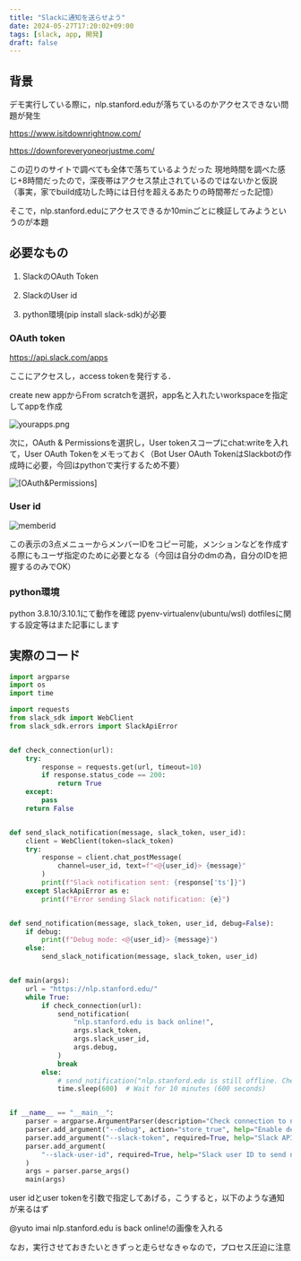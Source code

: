 ```yaml
---
title: "Slackに通知を送らせよう"
date: 2024-05-27T17:20:02+09:00
tags: [slack, app, 開発]
draft: false
---
```


## 背景
デモ実行している際に，nlp.stanford.eduが落ちているのかアクセスできない問題が発生

<!--more-->

https://www.isitdownrightnow.com/

https://downforeveryoneorjustme.com/

この辺りのサイトで調べても全体で落ちているようだった
現地時間を調べた感じ+8時間だったので，深夜帯はアクセス禁止されているのではないかと仮説（事実，家でbuild成功した時には日付を超えるあたりの時間帯だった記憶）

そこで，nlp.stanford.eduにアクセスできるか10minごとに検証してみようというのが本題


## 必要なもの

1. SlackのOAuth Token

2. SlackのUser id

3. python環境(pip install slack-sdk)が必要

### OAuth token
https://api.slack.com/apps

ここにアクセスし，access tokenを発行する．

create new appからFrom scratchを選択，app名と入れたいworkspaceを指定してappを作成

![yourapps.png](../../static/images/yourapps.png)

次に，OAuth & Permissionsを選択し，User tokenスコープにchat:writeを入れて，User OAuth Tokenをメモっておく（Bot User OAuth TokenはSlackbotの作成時に必要，今回はpythonで実行するため不要）

![[OAuth&Permissions]](../../static/images/oauth_and_permissions.png)

### User id

![memberid](../../static/images/member_id.png)

この表示の3点メニューからメンバーIDをコピー可能，メンションなどを作成する際にもユーザ指定のために必要となる（今回は自分のdmの為，自分のIDを把握するのみでOK）

### python環境
python 3.8.10/3.10.1にて動作を確認
pyenv-virtualenv(ubuntu/wsl)
dotfilesに関する設定等はまた記事にします

## 実際のコード
```python
import argparse
import os
import time

import requests
from slack_sdk import WebClient
from slack_sdk.errors import SlackApiError


def check_connection(url):
    try:
        response = requests.get(url, timeout=10)
        if response.status_code == 200:
            return True
    except:
        pass
    return False


def send_slack_notification(message, slack_token, user_id):
    client = WebClient(token=slack_token)
    try:
        response = client.chat_postMessage(
            channel=user_id, text=f"<@{user_id}> {message}"
        )
        print(f"Slack notification sent: {response['ts']}")
    except SlackApiError as e:
        print(f"Error sending Slack notification: {e}")


def send_notification(message, slack_token, user_id, debug=False):
    if debug:
        print(f"Debug mode: <@{user_id}> {message}")
    else:
        send_slack_notification(message, slack_token, user_id)


def main(args):
    url = "https://nlp.stanford.edu/"
    while True:
        if check_connection(url):
            send_notification(
                "nlp.stanford.edu is back online!",
                args.slack_token,
                args.slack_user_id,
                args.debug,
            )
            break
        else:
            # send_notification("nlp.stanford.edu is still offline. Checking again in 10 minutes...", args.slack_token, args.slack_user_id, args.debug)
            time.sleep(600)  # Wait for 10 minutes (600 seconds)


if __name__ == "__main__":
    parser = argparse.ArgumentParser(description="Check connection to nlp.stanford.edu")
    parser.add_argument("--debug", action="store_true", help="Enable debug mode")
    parser.add_argument("--slack-token", required=True, help="Slack API token")
    parser.add_argument(
        "--slack-user-id", required=True, help="Slack user ID to send notifications"
    )
    args = parser.parse_args()
    main(args)
```
user idとuser tokenを引数で指定してあげる，こうすると，以下のような通知が来るはず

@yuto imai nlp.stanford.edu is back online!の画像を入れる

なお，実行させておきたいときずっと走らせなきゃなので，プロセス圧迫に注意
